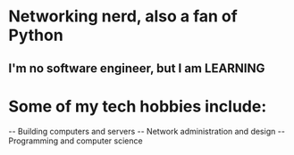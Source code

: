 # Networking nerd, also a fan of Python
## I'm no software engineer, but I am LEARNING

# Some of my tech hobbies include:
-- Building computers and servers
-- Network administration and design
-- Programming and computer science
